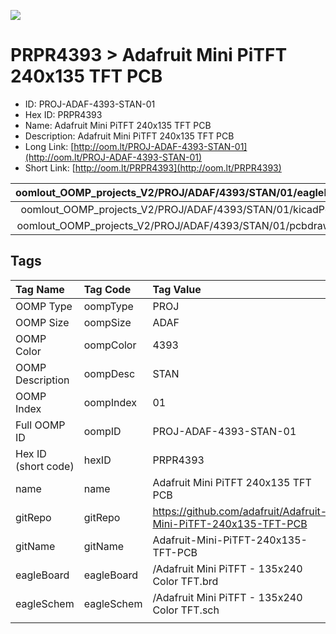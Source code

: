 


  
![][im]
# PRPR4393 > Adafruit Mini PiTFT 240x135 TFT PCB

- ID: PROJ-ADAF-4393-STAN-01
- Hex ID: PRPR4393
- Name: Adafruit Mini PiTFT 240x135 TFT PCB
- Description: Adafruit Mini PiTFT 240x135 TFT PCB
- Long Link: [http://oom.lt/PROJ-ADAF-4393-STAN-01](http://oom.lt/PROJ-ADAF-4393-STAN-01)
- Short Link: [http://oom.lt/PRPR4393](http://oom.lt/PRPR4393)
  

|oomlout_OOMP_projects_V2/PROJ/ADAF/4393/STAN/01/eagleImage.png|oomlout_OOMP_projects_V2/PROJ/ADAF/4393/STAN/01/eagleSchemImage.png|oomlout_OOMP_projects_V2/PROJ/ADAF/4393/STAN/01/kicadPcb3dFront.png|oomlout_OOMP_projects_V2/PROJ/ADAF/4393/STAN/01/kicadPcb3dBack.png|
| :---: | :---: | :---: | :---: |
|oomlout_OOMP_projects_V2/PROJ/ADAF/4393/STAN/01/kicadPcb3d.png|oomlout_OOMP_projects_V2/PROJ/ADAF/4393/STAN/01/bomBack.png|oomlout_OOMP_projects_V2/PROJ/ADAF/4393/STAN/01/bomFront.png|oomlout_OOMP_projects_V2/PROJ/ADAF/4393/STAN/01/pcbdraw.svg|
|oomlout_OOMP_projects_V2/PROJ/ADAF/4393/STAN/01/pcbdrawBack.svg||||

## Tags
  

|Tag Name|Tag Code|Tag Value|
| :--- | :--- | :--- |
|OOMP Type|oompType|PROJ|
|OOMP Size|oompSize|ADAF|
|OOMP Color|oompColor|4393|
|OOMP Description|oompDesc|STAN|
|OOMP Index|oompIndex|01|
|Full OOMP ID|oompID|PROJ-ADAF-4393-STAN-01|
|Hex ID (short code)|hexID|PRPR4393|
|name|name|Adafruit Mini PiTFT 240x135 TFT PCB|
|gitRepo|gitRepo|https://github.com/adafruit/Adafruit-Mini-PiTFT-240x135-TFT-PCB|
|gitName|gitName|Adafruit-Mini-PiTFT-240x135-TFT-PCB|
|eagleBoard|eagleBoard|/Adafruit Mini PiTFT - 135x240 Color TFT.brd|
|eagleSchem|eagleSchem|/Adafruit Mini PiTFT - 135x240 Color TFT.sch|
||||



[im]: PROJ/ADAF/4393/STAN/01/kicadPcb3d_450.png
